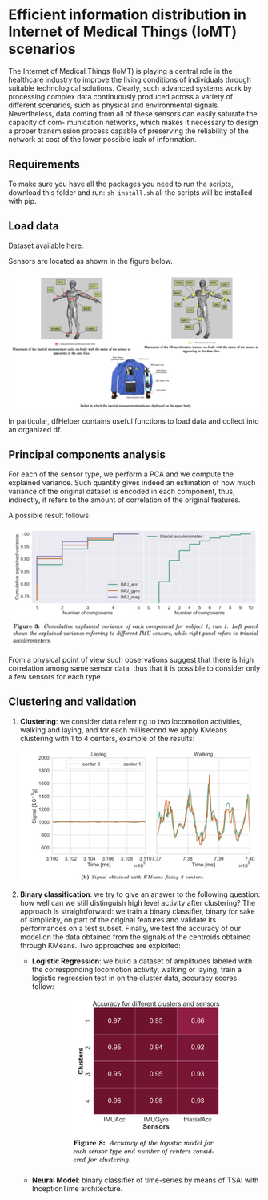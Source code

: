 # Efficient information distribution in Internet of Medical Things (IoMT) scenarios

The Internet of Medical Things (IoMT) is playing a central role in the healthcare industry to improve the living conditions of individuals through suitable technological solutions. Clearly, such advanced systems work by processing complex data continuously produced across a variety of different scenarios, such as physical and environmental signals.
Nevertheless, data coming from all of these sensors can easily saturate the capacity of com- munication networks, which makes it necessary to design a proper transmission process capable of preserving the reliability of the network at cost of the lower possible leak of information.

## Requirements
To make sure you have all the packages you need to run the scripts, download this folder and run:
`sh install.sh`
all the scripts will be installed with pip.

## Load data
Dataset available [here](https://archive.ics.uci.edu/ml/datasets/OPPORTUNITY+Activity+Recognition).

Sensors are located as shown in the figure below.
<p align="center">
  <img src="imgs/sensor_imgs.png" width="800" />
</p>


In particular, dfHelper contains useful functions to load data and collect into an organized df.

## Principal components analysis
For each of the sensor type, we perform a PCA and we compute the explained variance. Such quantity gives indeed an estimation of how much variance of the original dataset is encoded in each component, thus, indirectly, it refers to the amount of correlation of the original features. 

A possible result follows:

<p align="center">
  <img src="imgs/ppca.png" width="700" />
</p>
From a physical point of view such observations suggest that there is high correlation among same sensor data, thus that it is possible to consider only a few sensors for each type. 

## Clustering and validation

1. **Clustering**: we consider data referring to two locomotion activities, walking and laying, and for each millisecond we apply KMeans clustering with 1 to 4 centers, example of the results:

    <p align="center">
      <img src="imgs/clustering.png" width="600" />
    </p>
  
2. **Binary classification**: we try to give an answer to the following question: how well can we still distinguish high level activity after clustering? The approach is straightforward: we train a binary classifier, binary for sake of simplicity, on part of the original features and validate its performances on a test subset. Finally, we test the accuracy of our model on the data obtained from the signals of the centroids obtained through KMeans. Two approaches are exploited:

      - **Logistic Regression**: we build a dataset of amplitudes labeled with the corresponding locomotion activity, walking or laying, train a logistic regression test in on the cluster data, accuracy scores follow:
        <p align="center">
          <img src="imgs/logistic_regression.png" width="300" />
        </p>

      - **Neural Model**: binary classifier of time-series by means of TSAI with InceptionTime architecture.




